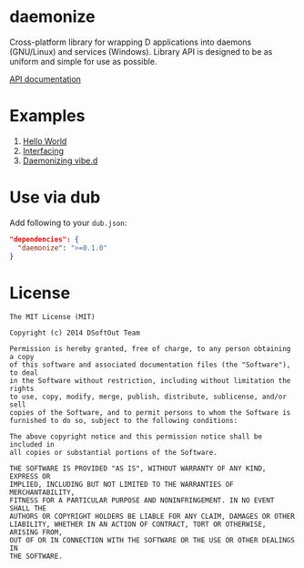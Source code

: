 daemonize
=========

Cross-platform library for wrapping D applications into daemons (GNU/Linux) and services (Windows). Library API is designed to be as uniform and simple for use as possible.

[API documentation](https://github.com/NCrashed/daemonize/wiki/Daemon-API)

Examples
========
1. [Hello World](https://github.com/NCrashed/daemonize/tree/master/examples/01.HelloWorld)
2. [Interfacing](https://github.com/NCrashed/daemonize/tree/master/examples/02.Interfacing)
3. [Daemonizing vibe.d](https://github.com/NCrashed/daemonize/tree/master/examples/03.Vibed)

Use via dub
===========
Add following to your `dub.json`:
```JSON
"dependencies": {
  "daemonize": ">=0.1.0"
}
```

License
=======
```
The MIT License (MIT)

Copyright (c) 2014 DSoftOut Team

Permission is hereby granted, free of charge, to any person obtaining a copy
of this software and associated documentation files (the "Software"), to deal
in the Software without restriction, including without limitation the rights
to use, copy, modify, merge, publish, distribute, sublicense, and/or sell
copies of the Software, and to permit persons to whom the Software is
furnished to do so, subject to the following conditions:

The above copyright notice and this permission notice shall be included in
all copies or substantial portions of the Software.

THE SOFTWARE IS PROVIDED "AS IS", WITHOUT WARRANTY OF ANY KIND, EXPRESS OR
IMPLIED, INCLUDING BUT NOT LIMITED TO THE WARRANTIES OF MERCHANTABILITY,
FITNESS FOR A PARTICULAR PURPOSE AND NONINFRINGEMENT. IN NO EVENT SHALL THE
AUTHORS OR COPYRIGHT HOLDERS BE LIABLE FOR ANY CLAIM, DAMAGES OR OTHER
LIABILITY, WHETHER IN AN ACTION OF CONTRACT, TORT OR OTHERWISE, ARISING FROM,
OUT OF OR IN CONNECTION WITH THE SOFTWARE OR THE USE OR OTHER DEALINGS IN
THE SOFTWARE. 
```

